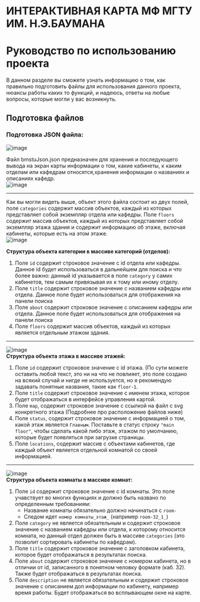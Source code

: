 # ИНТЕРАКТИВНАЯ КАРТА МФ МГТУ ИМ. Н.Э.БАУМАНА
# Руководство по использованию проекта
В данном разделе вы сможете узнать информацию о том, как правильно подготовить файлы для использования данного проекта, нюансы работы каких то функций, и надеюсь, ответы на любые вопросы, которые могли у вас возникнуть.

## Подготовка файлов
### Подготовка JSON файла:<br>
![image](https://github.com/KkA1ZeNn/map.msfu.ru/assets/95126688/847f5f6b-9108-4385-9ca0-e5b704ec9c6e)

Файл bmstuJson.json предназначен для хранения и последующего вывода на экран карты информации о том, какие кабинеты, к каким отделам или кафедрам относятся,хранения информации о названиях и описаниях кафедр.<br>
![image](https://github.com/KkA1ZeNn/map.msfu.ru/assets/95126688/a5154e63-4f90-4320-9587-029e0584e4d2)

---

Как вы могли видеть выше, объект этого файла состоит из двух полей, поле `categories` содержит массив объектов, каждый из которых представляет собой экземпляр отдела или кафедры. Поле `floors` содержит массив объектов, каждый из которых представляет собой экземпляр этажа здания и содержит информацию об этаже, включая кабинеты, которые есть на этом этаже.<br>
![image](https://github.com/KkA1ZeNn/map.msfu.ru/assets/95126688/5a3a5e8a-6e96-42bd-baed-c99fdd2e6ec9)

**Структура объекта категории в массиве категорий (отделов):**<br>
1) Поле `id` содержит строковое значение с id отдела или кафедры. Данное id будет использоваться в дальнейшем для поиска и что более важно: данный id указывается в поле `category` у самих кабинетов, тем самым привязывая их к тому или иному отделу.
2) Поле `title` содержит строковое значение с названием кафедры или отдела. Данное поле будет использоваться для отображения на панели поиска
3) Поле `about` содержит строковое значение с описанием кафедры или отдела. Данное поле будет использоваться для отображения на панели поиска
4) Поле `floors` содержит массив объектов, каждый из которых является отдельным этажом здания.

---

![image](https://github.com/KkA1ZeNn/map.msfu.ru/assets/95126688/b5383b57-0210-4530-81e8-c291872a20cf)<br>
**Структура объекта этажа в массиве этажей:**<br>
1) Поле `id` содержит строковое значение с id этажа. (По сути можете оставить любой текст, это ни на что не повлияет, это поле создано на всякий случай и нигде не используется, но я рекомендую задавать понятные названия, такие как `floor-1`.
2) Поле `title` содержит строковое значение с именем этажа, которое будет отображаться в интерфейсе управления картой.
3) Поле `map`, содержит строковое значение с ссылкой на файл с svg конкретного этажа (Подробнее про расположение файлов ниже)
4) Поле `status`, содержит строковое значение с информацией о том, какой этаж является `Главным`. Поставьте в статус строку   `"main floor"`, чтобы сделать какой либо этаж, этажом по умолчанию, которые будет появляться при загрузке страницы.
5) Поле `locations`, содержит массив с объектами кабинетов, где каждый объект является отдельной комнатой со своей информацией.

---

![image](https://github.com/KkA1ZeNn/map.msfu.ru/assets/95126688/c498cfa5-2a39-48bd-a35c-8ae072982fcd)<br>
**Структура объекта комнаты в массиве комнат:**<br>
1) Поле `id` содержит строковое значение с id комнаты. Это поле учавствует во многих функциях и должно быть названо по определенным требованиям:
   * Название комнаты обязательно должно начинаться с `room-`
   * Следом идет `номер комнаты_этаж_` (например `room-32_1_`)
2) Поле `category` не является обязательным и содержит строковое значение с названием кафедры или отдела, к которому относится комната, но данный отдел должен быть в массиве `categories` (это позволит сортировать кабинеты по кафедрам). 
3) Поле `title` содержит строковое значение с заголовком кабинета, которое будет отображаться в результатах поиска.
4) Поле `about` содержит строковое значение с номером кабинета, но в отличии от id, записанного в понятном человку формате (каб. 32). Также будет отображаться в результатах поиска.
5) Поле `description` не является обязательным и содержит строковое значение с описанием доп информации по кабинету, например время работы. Будет отображаться во всплывающем окне на карте.
